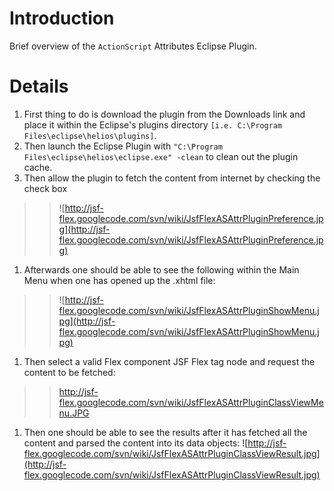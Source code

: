 # Introduction #

Brief overview of the `ActionScript` Attributes Eclipse Plugin.


# Details #

  1. First thing to do is download the plugin from the Downloads link and place it within the Eclipse's plugins directory `[i.e. C:\Program Files\eclipse\helios\plugins]`.
  1. Then launch the Eclipse Plugin with `"C:\Program Files\eclipse\helios\eclipse.exe" -clean` to clean out the plugin cache.
  1. Then allow the plugin to fetch the content from internet by checking the check box
> > ![http://jsf-flex.googlecode.com/svn/wiki/JsfFlexASAttrPluginPreference.jpg](http://jsf-flex.googlecode.com/svn/wiki/JsfFlexASAttrPluginPreference.jpg)
  1. Afterwards one should be able to see the following within the Main Menu when one has opened up the .xhtml file:
> > ![http://jsf-flex.googlecode.com/svn/wiki/JsfFlexASAttrPluginShowMenu.jpg](http://jsf-flex.googlecode.com/svn/wiki/JsfFlexASAttrPluginShowMenu.jpg)
  1. Then select a valid Flex component JSF Flex tag node and request the content to be fetched:
> > http://jsf-flex.googlecode.com/svn/wiki/JsfFlexASAttrPluginClassViewMenu.JPG
  1. Then one should be able to see the results after it has fetched all the content and parsed the content into its data objects:
![http://jsf-flex.googlecode.com/svn/wiki/JsfFlexASAttrPluginClassViewResult.jpg](http://jsf-flex.googlecode.com/svn/wiki/JsfFlexASAttrPluginClassViewResult.jpg)